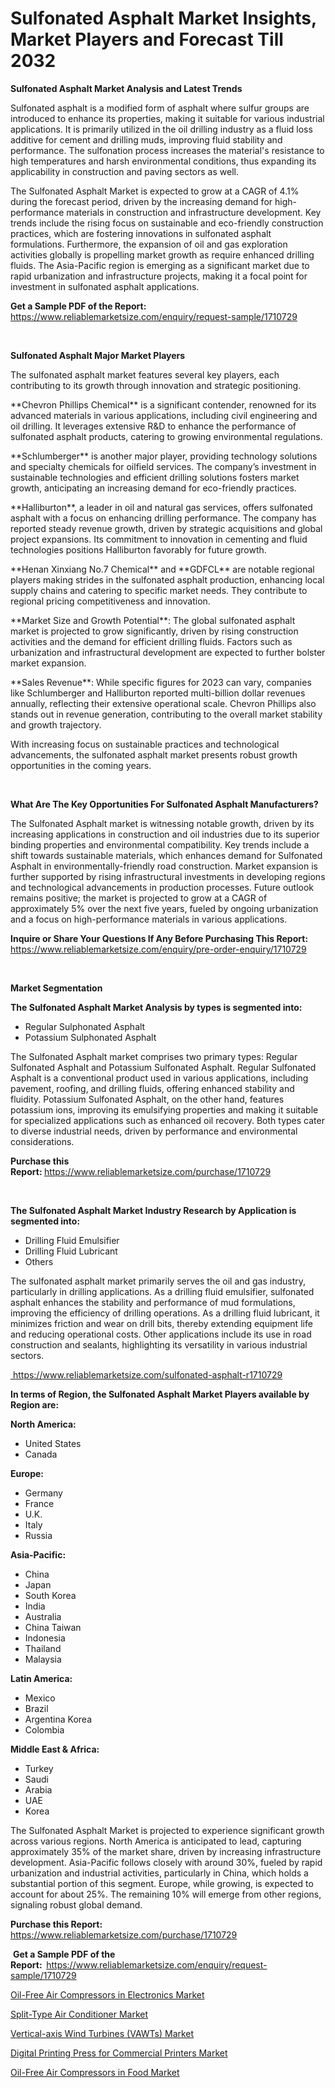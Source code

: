 <p><h1>Sulfonated Asphalt Market Insights, Market Players and Forecast Till 2032</h1></p><p><strong>Sulfonated Asphalt Market Analysis and Latest Trends</strong></p>
<p><p>Sulfonated asphalt is a modified form of asphalt where sulfur groups are introduced to enhance its properties, making it suitable for various industrial applications. It is primarily utilized in the oil drilling industry as a fluid loss additive for cement and drilling muds, improving fluid stability and performance. The sulfonation process increases the material's resistance to high temperatures and harsh environmental conditions, thus expanding its applicability in construction and paving sectors as well.</p><p>The Sulfonated Asphalt Market is expected to grow at a CAGR of 4.1% during the forecast period, driven by the increasing demand for high-performance materials in construction and infrastructure development. Key trends include the rising focus on sustainable and eco-friendly construction practices, which are fostering innovations in sulfonated asphalt formulations. Furthermore, the expansion of oil and gas exploration activities globally is propelling market growth as require enhanced drilling fluids. The Asia-Pacific region is emerging as a significant market due to rapid urbanization and infrastructure projects, making it a focal point for investment in sulfonated asphalt applications.</p></p>
<p><strong>Get a Sample PDF of the Report:&nbsp;</strong> <a href="https://www.reliablemarketsize.com/enquiry/request-sample/1710729?utm_campaign=2795&utm_medium=2&utm_source=Github&utm_content=ia&utm_term=01042025&utm_id=sulfonated-asphalt">https://www.reliablemarketsize.com/enquiry/request-sample/1710729</a></p>
<p>&nbsp;</p>
<p><strong>Sulfonated Asphalt Major Market Players</strong></p>
<p><p>The sulfonated asphalt market features several key players, each contributing to its growth through innovation and strategic positioning. </p><p>**Chevron Phillips Chemical** is a significant contender, renowned for its advanced materials in various applications, including civil engineering and oil drilling. It leverages extensive R&D to enhance the performance of sulfonated asphalt products, catering to growing environmental regulations.</p><p>**Schlumberger** is another major player, providing technology solutions and specialty chemicals for oilfield services. The company’s investment in sustainable technologies and efficient drilling solutions fosters market growth, anticipating an increasing demand for eco-friendly practices.</p><p>**Halliburton**, a leader in oil and natural gas services, offers sulfonated asphalt with a focus on enhancing drilling performance. The company has reported steady revenue growth, driven by strategic acquisitions and global project expansions. Its commitment to innovation in cementing and fluid technologies positions Halliburton favorably for future growth.</p><p>**Henan Xinxiang No.7 Chemical** and **GDFCL** are notable regional players making strides in the sulfonated asphalt production, enhancing local supply chains and catering to specific market needs. They contribute to regional pricing competitiveness and innovation.</p><p>**Market Size and Growth Potential**: The global sulfonated asphalt market is projected to grow significantly, driven by rising construction activities and the demand for efficient drilling fluids. Factors such as urbanization and infrastructural development are expected to further bolster market expansion.</p><p>**Sales Revenue**: While specific figures for 2023 can vary, companies like Schlumberger and Halliburton reported multi-billion dollar revenues annually, reflecting their extensive operational scale. Chevron Phillips also stands out in revenue generation, contributing to the overall market stability and growth trajectory. </p><p>With increasing focus on sustainable practices and technological advancements, the sulfonated asphalt market presents robust growth opportunities in the coming years.</p></p>
<p>&nbsp;</p>
<p><strong>What Are The Key Opportunities For Sulfonated Asphalt Manufacturers?</strong></p>
<p><p>The Sulfonated Asphalt market is witnessing notable growth, driven by its increasing applications in construction and oil industries due to its superior binding properties and environmental compatibility. Key trends include a shift towards sustainable materials, which enhances demand for Sulfonated Asphalt in environmentally-friendly road construction. Market expansion is further supported by rising infrastructural investments in developing regions and technological advancements in production processes. Future outlook remains positive; the market is projected to grow at a CAGR of approximately 5% over the next five years, fueled by ongoing urbanization and a focus on high-performance materials in various applications.</p></p>
<p><strong>Inquire or Share Your Questions If Any Before Purchasing This Report:</strong> <a href="https://www.reliablemarketsize.com/enquiry/pre-order-enquiry/1710729?utm_campaign=2795&utm_medium=2&utm_source=Github&utm_content=ia&utm_term=01042025&utm_id=sulfonated-asphalt">https://www.reliablemarketsize.com/enquiry/pre-order-enquiry/1710729</a></p>
<p>&nbsp;</p>
<p><strong>Market Segmentation</strong></p>
<p><strong>The Sulfonated Asphalt Market Analysis by types is segmented into:</strong></p>
<p><ul><li>Regular Sulphonated Asphalt</li><li>Potassium Sulphonated Asphalt</li></ul></p>
<p><p>The Sulfonated Asphalt market comprises two primary types: Regular Sulfonated Asphalt and Potassium Sulfonated Asphalt. Regular Sulfonated Asphalt is a conventional product used in various applications, including pavement, roofing, and drilling fluids, offering enhanced stability and fluidity. Potassium Sulfonated Asphalt, on the other hand, features potassium ions, improving its emulsifying properties and making it suitable for specialized applications such as enhanced oil recovery. Both types cater to diverse industrial needs, driven by performance and environmental considerations.</p></p>
<p><strong>Purchase this Report:&nbsp;</strong><a href="https://www.reliablemarketsize.com/purchase/1710729?utm_campaign=2795&utm_medium=2&utm_source=Github&utm_content=ia&utm_term=01042025&utm_id=sulfonated-asphalt">https://www.reliablemarketsize.com/purchase/1710729</a></p>
<p>&nbsp;</p>
<p><strong>The Sulfonated Asphalt Market Industry Research by Application is segmented into:</strong></p>
<p><ul><li>Drilling Fluid Emulsifier</li><li>Drilling Fluid Lubricant</li><li>Others</li></ul></p>
<p><p>The sulfonated asphalt market primarily serves the oil and gas industry, particularly in drilling applications. As a drilling fluid emulsifier, sulfonated asphalt enhances the stability and performance of mud formulations, improving the efficiency of drilling operations. As a drilling fluid lubricant, it minimizes friction and wear on drill bits, thereby extending equipment life and reducing operational costs. Other applications include its use in road construction and sealants, highlighting its versatility in various industrial sectors.</p></p>
<p><a href="https://www.reliablemarketsize.com/sulfonated-asphalt-r1710729?utm_campaign=2795&utm_medium=2&utm_source=Github&utm_content=ia&utm_term=01042025&utm_id=sulfonated-asphalt">&nbsp;https://www.reliablemarketsize.com/sulfonated-asphalt-r1710729</a></p>
<p><strong>In terms of Region, the Sulfonated Asphalt Market Players available by Region are:</strong></p>
<p>
    <p> <strong> North America: </strong>
        <ul>
            <li>United States</li>
            <li>Canada</li>
        </ul>
        </p> 
    <p> <strong> Europe: </strong>
        <ul>
            <li>Germany</li>
            <li>France</li>
            <li>U.K.</li>
            <li>Italy</li>
            <li>Russia</li>
        </ul>
        </p> 
    <p> <strong> Asia-Pacific: </strong>
        <ul>
            <li>China</li>
            <li>Japan</li>
            <li>South Korea</li>
            <li>India</li>
            <li>Australia</li>
            <li>China Taiwan</li>
            <li>Indonesia</li>
            <li>Thailand</li>
            <li>Malaysia</li>
        </ul>
        </p> 
    <p> <strong> Latin America: </strong>
        <ul>
            <li>Mexico</li>
            <li>Brazil</li>
            <li>Argentina Korea</li>
            <li>Colombia</li>
        </ul>
        </p> 
    <p> <strong> Middle East & Africa: </strong>
        <ul>
            <li>Turkey</li>
            <li>Saudi</li>
            <li>Arabia</li>
            <li>UAE</li>
            <li>Korea</li>
        </ul>
    </p>
    </p>
<p><p>The Sulfonated Asphalt Market is projected to experience significant growth across various regions. North America is anticipated to lead, capturing approximately 35% of the market share, driven by increasing infrastructure development. Asia-Pacific follows closely with around 30%, fueled by rapid urbanization and industrial activities, particularly in China, which holds a substantial portion of this segment. Europe, while growing, is expected to account for about 25%. The remaining 10% will emerge from other regions, signaling robust global demand.</p></p>
<p><strong>Purchase this Report: </strong><a href="https://www.reliablemarketsize.com/purchase/1710729?utm_campaign=2795&utm_medium=2&utm_source=Github&utm_content=ia&utm_term=01042025&utm_id=sulfonated-asphalt">https://www.reliablemarketsize.com/purchase/1710729</a></p>
<p>&nbsp;<strong>Get a Sample PDF of the Report:&nbsp;&nbsp;</strong><a href="https://www.reliablemarketsize.com/enquiry/request-sample/1710729?utm_campaign=2795&utm_medium=2&utm_source=Github&utm_content=ia&utm_term=01042025&utm_id=sulfonated-asphalt">https://www.reliablemarketsize.com/enquiry/request-sample/1710729</a></p>
<p><strong></strong></p>
<p><p><a href="https://www.linkedin.com/pulse/oil-free-air-compressors-electronics-market-analysis-6uw0e?utm_campaign=2795&utm_medium=2&utm_source=Github&utm_content=ia&utm_term=01042025&utm_id=sulfonated-asphalt">Oil-Free Air Compressors in Electronics Market</a></p><p><a href="https://www.linkedin.com/pulse/comprehensive-split-type-air-conditioner-market-report-2025-2032-9lede?utm_campaign=2795&utm_medium=2&utm_source=Github&utm_content=ia&utm_term=01042025&utm_id=sulfonated-asphalt">Split-Type Air Conditioner Market</a></p><p><a href="https://www.linkedin.com/pulse/vertical-axis-wind-turbines-vawts-market-growth-forecast-kvoue?utm_campaign=2795&utm_medium=2&utm_source=Github&utm_content=ia&utm_term=01042025&utm_id=sulfonated-asphalt">Vertical-axis Wind Turbines (VAWTs) Market</a></p><p><a href="https://www.linkedin.com/pulse/digital-printing-press-commercial-printers-market-growth-qcdee?utm_campaign=2795&utm_medium=2&utm_source=Github&utm_content=ia&utm_term=01042025&utm_id=sulfonated-asphalt">Digital Printing Press for Commercial Printers Market</a></p><p><a href="https://www.linkedin.com/pulse/oil-free-air-compressors-food-demand-sales-growth-forecasts-2025-cblne?utm_campaign=2795&utm_medium=2&utm_source=Github&utm_content=ia&utm_term=01042025&utm_id=sulfonated-asphalt">Oil-Free Air Compressors in Food Market</a></p></p>